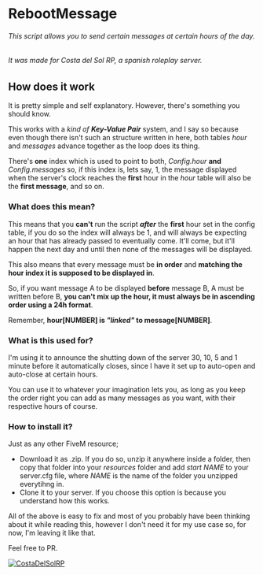    # RebootMessage
###### _This script allows you to send certain messages at certain hours of the day._
###### _It was made for Costa del Sol RP, a spanish roleplay server._


## How does it work

It is pretty simple and self explanatory. However, there's something you should know.

This works with a _kind of_ ***Key-Value Pair*** system, and I say so because even though there isn't such an structure written in here, both tables _hour_ and _messages_ advance together as the loop does its thing.

There's **one** index which is used to point to both, _Config.hour_ **and** _Config.messages_ so, if this index is, lets say, 1, the message displayed when the server's clock reaches the **first** hour in the _hour_ table will also be the **first message**, and so on.

### What does this mean?

This means that you **can't** run the script ***after*** the **first** hour set in the config table, if you do so the index will always be 1, and will always be expecting an hour that has already passed to eventually come.
It'll come, but it'll happen the next day and until then none of the messages will be displayed.

This also means that every message must be **in order** and **matching the hour index it is supposed to be displayed in**.


So, if you want message A to be displayed **before** message B, A must be written before B, **you can't mix up the hour, it must always be in ascending order using a 24h format**.

Remember, **hour[NUMBER] is _"linked"_ to message[NUMBER]**.

### What is this used for?

I'm using it to announce the shutting down of the server 30, 10, 5 and 1 minute before it automatically closes, since I have it set up to auto-open and auto-close at certain hours.

You can use it to whatever your imagination lets you, as long as you keep the order right you can add as many messages as you want, with their respective hours of course.

### How to install it?

Just as any other FiveM resource;
- Download it as .zip. 
If you do so, unzip it anywhere inside a folder, then copy that folder into your _resources_ folder and add _start NAME_ to your server.cfg file, where _NAME_ is the name of the folder you unzipped everytihng in.
- Clone it to your server. 
If you choose this option is because you understand how this works.

All of the above is easy to fix and most of you probably have been thinking about it while reading this, however I don't need it for my use case so, for now, I'm leaving it like that.

Feel free to PR.


[![CostaDelSolRP](https://pbs.twimg.com/profile_images/1347632557911904256/q1W8QQ8A_200x200.png)](http://www.costadelsolrp.xyz)
